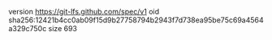 version https://git-lfs.github.com/spec/v1
oid sha256:12421b4cc0ab09f15d9b27758794b2943f7d738ea95be75c69a4564a329c750c
size 693
